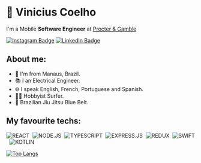 # 🌊 Vinicius Coelho

I'm a Mobile **Software Engineer** at [Procter & Gamble](https://github.com/procter-gamble)

[![Instagram Badge](https://img.shields.io/badge/Instagram-E4405F?style=for-the-badge&logo=instagram&logoColor=white)](https://instagram.com/vinicius.coelhoo)
[![LinkedIn Badge](https://img.shields.io/badge/LinkedIn-0077B5?style=for-the-badge&logo=linkedin&logoColor=white)](https://linkedin.com/in/viniciustcoelho)

## About me:

<ul>
    <li> 📍 I'm from Manaus, Brazil.</li>
    <li> 📚 I an Electrical Engineer.</li>
    <li> 🌐 I speak English, French, Portuguese and Spanish.</li>
    <li> 🏄‍♂️ Hobbyist Surfer. </li>
    <li> 🥋 Brazilian Jiu Jitsu Blue Belt. </li>
</ul>

## My favourite techs:

![REACT](https://img.shields.io/badge/react%20-%2320232a.svg?&style=for-the-badge&logo=react&logoColor=%2361DAFB)&nbsp;
![NODE.JS](https://img.shields.io/badge/Node.js-43853D?style=for-the-badge&logo=node.js&logoColor=white)&nbsp;
![TYPESCRIPT](https://img.shields.io/badge/TypeScript-007ACC?style=for-the-badge&logo=typescript&logoColor=white)&nbsp;
![EXPRESS.JS](https://img.shields.io/badge/express.js%20-%23404d59.svg?&style=for-the-badge)&nbsp;
![REDUX](https://img.shields.io/badge/redux%20-%23593d88.svg?&style=for-the-badge&logo=redux&logoColor=white)&nbsp;
![SWIFT](https://img.shields.io/badge/swift-f05138.svg?&style=for-the-badge&logo=swift&logoColor=white)&nbsp;
![KOTLIN](https://img.shields.io/badge/kotlin-7f52ff.svg?&style=for-the-badge&logo=android&logoColor=white)&nbsp;

[![Top Langs](https://github-readme-stats.vercel.app/api/top-langs/?username=vini-coelho&layout=compact&text_color=daf7dc&bg_color=151515)](https://github.com/caduxl007/github-readme-stats)

